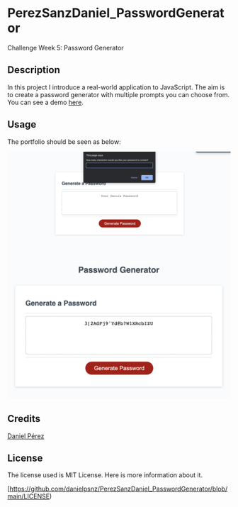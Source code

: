 # PerezSanzDaniel_PasswordGenerator

Challenge Week 5: Password Generator

## Description 

In this project I introduce a real-world application to JavaScript. The aim is to create a password generator with multiple prompts you can choose from. You can see a demo [here](https://danielpsnz.github.io/PerezSanzDaniel_PasswordGenerator/).

## Usage 

The portfolio should be seen as below: 

![alt text](/assets/prompt.png)
![alt text](/assets/output.png)


## Credits

[Daniel Pérez](https://github.com/danielpsnz)


## License

The license used is MIT License. Here is more information about it. 

[https://github.com/danielpsnz/PerezSanzDaniel_PasswordGenerator/blob/main/LICENSE)
